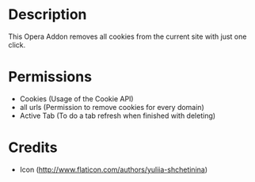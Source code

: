 # Description
This Opera Addon removes all cookies from the current site with just one click.

# Permissions
* Cookies (Usage of the Cookie API)
* all urls (Permission to remove cookies for every domain)
* Active Tab (To do a tab refresh when finished with deleting)

# Credits
* Icon (http://www.flaticon.com/authors/yuliia-shchetinina)